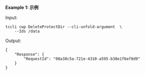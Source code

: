 **Example 1: 示例**



Input: 

```
tccli cwp DeleteProtectDir --cli-unfold-argument  \
    --Ids /data
```

Output: 
```
{
    "Response": {
        "RequestId": "08a38c5a-721e-4310-a595-b38e1f6ef8d9"
    }
}
```

